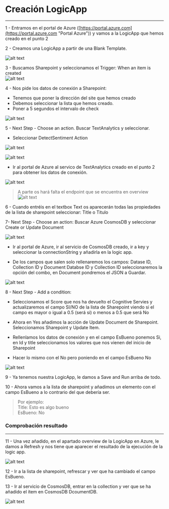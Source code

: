 # Creación LogicApp

----------

1 - Entramos en el portal de Azure ([https://portal.azure.com](https://portal.azure.com "Portal Azure")) y vamos a la LogicApp que hemos creado en el punto 2

2 - Creamos una LogicApp a partir de una Blank Template.

![alt text](../media/LogicApp/Create.png)    


3 - Buscamos Sharepoint y seleccionamos el Trigger: When an item is created  
![alt text](../media/LogicApp/SharepointConnector.png)         

4 - Nos pide los datos de conexión a Sharepoint:        

- Tenemos que poner la dirección del site que hemos creado
- Debemos seleccionar la lista que hemos creado.
- Poner a 5 segundos el intervalo de check

![alt text](../media/LogicApp/ConnectSh.png)
               

5 - Next Step - Choose an action. Buscar TextAnalytics y seleccionar.

- Seleccionar DetectSentiment Action

![alt text](../media/LogicApp/SelectTextAnalytic.png)

![alt text](../media/LogicApp/Detect.png)

- Ir al portal de Azure al servico de TextAnalytics creado en el punto 2 para obtener los datos de conexión. 

![alt text](../media/LogicApp/TextAnalytic.png)               


> A parte os hará falta el endpoint que se encuentra en overview
> ![alt text](../media/LogicApp/textanalitycurl.png)    

6 - Cuando entréis en el textbox Text os aparecerán todas las propiedades de la lista de sharepoint seleccionar: Title o Titulo

7- Next Step - Choose an action: Buscar Azure CosmosDB y seleccionar Create or Update Document

![alt text](../media/LogicApp/CosmosDB.png)        


- Ir al portal de Azure, ir al servicio de CosmosDB creado, ir a key y seleccionar la connectionString y añadirla en la logic app. 


- De los campos que salen solo rellenaremos los campos: Datase ID, Collection ID y Document
Databse ID y Collection ID seleccionaremos la opción del combo, en Document pondremos el JSON a Guardar.

![alt text](../media/LogicApp/CosmosDBDocument.png)               

8 - Next Step - Add a condition:           


- Seleccionamos el Score que nos ha devuelto el Cognitive Servies y actualizaremos el campo SI/NO de la lista de Sharepoint viendo si el campo es mayor o igual a 0.5 (será si) o menos a 0.5 que será No
             

- Ahora en Yes añadimos la acción de Update Document de Sharepoint. Seleccionamos Sharepoint y Update Item.

- Rellenlamos los datos de conexión y en el campo EsBueno ponemos Si, en Id y title seleccionamos los valores que nos vienen del inicio de Sharepoint

- Hacer lo mismo con el No pero poniendo en el campo EsBueno No

![alt text](../media/LogicApp/UpdateSharepoint.png)


9 - Ya tenemos nuestra LogicApp, le damos a Save and Run arriba de todo.

10 - Ahora vamos a la lista de sharepoint y añadimos un elemento con el campo EsBueno a lo contrario del que debería ser.  
	

> Por ejemplo:  
Title: Esto es algo bueno  
EsBueno: No

### Comprobación resultado


----------
             

11 - Una vez añadido, en el apartado overview de la LogicApp en Azure, le damos a Refresh y nos tiene que aparecer el resultado de la ejecución de la logic app.

![alt text](../media/LogicApp/LogicAppResult.png)         

12 - Ir a la lista de sharepoint, refrescar y ver que ha cambiado el campo EsBueno.

13 - Ir al servicio de CosmosDB, entrar en la collection y ver que se ha añadido el item en CosmosDB DcoumentDB.

![alt text](../media/LogicApp/ResultadoCosmosDB.png)         








